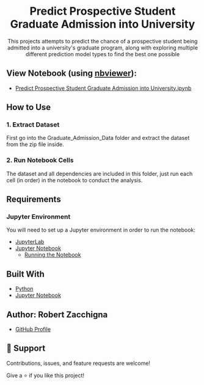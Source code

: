 <h1 align="center">Predict Prospective Student Graduate Admission into University</h1>

<p align="center">This projects attempts to predict the chance of a prospective student 
being admitted into a university's graduate program, along with exploring multiple 
different prediction model types to find the best one possible</p>


## View Notebook (using [nbviewer](https://nbviewer.jupyter.org/faq#what-is-nbviewer)):
* [Predict Prospective Student Graduate Admission into University.ipynb](https://nbviewer.jupyter.org/github/Robert-Zacchigna/Portfolio/blob/main/Predict%20Prospective%20Student%20Graduate%20Admission%20into%20University/Predict%20Prospective%20Student%20Graduate%20Admission%20into%20University.ipynb)


## How to Use

### 1. Extract Dataset

First go into the Graduate_Admission_Data folder and extract the dataset from the zip file inside.

### 2. Run Notebook Cells

The dataset and all dependencies are included in this folder, 
just run each cell (in order) in the notebook to conduct the analysis.


## Requirements

### Jupyter Environment

You will need to set up a Jupyter environment in order to run the notebook:

* [JupyterLab](https://jupyterlab.readthedocs.io/en/stable/getting_started/installation.html#pip)
* [Jupyter Notebook](https://jupyter.readthedocs.io/en/latest/install/notebook-classic.html#alternative-for-experienced-python-users-installing-jupyter-with-pip)
    * [Running the Notebook](https://jupyter.readthedocs.io/en/latest/running.html#running)


## Built With

- [Python](https://www.python.org/downloads/)
- [Jupyter Notebook](https://jupyter.org/)


## Author: **Robert Zacchigna**

- [GitHub Profile](https://github.com/Robert-Zacchigna "Robert Zacchigna")

## 🤝 Support

Contributions, issues, and feature requests are welcome!

Give a ⭐ if you like this project!